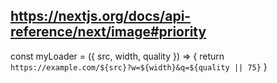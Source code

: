 ## https://nextjs.org/docs/api-reference/next/image#priority

const myLoader = ({ src, width, quality }) => {
return `https://example.com/${src}?w=${width}&q=${quality || 75}`
}
